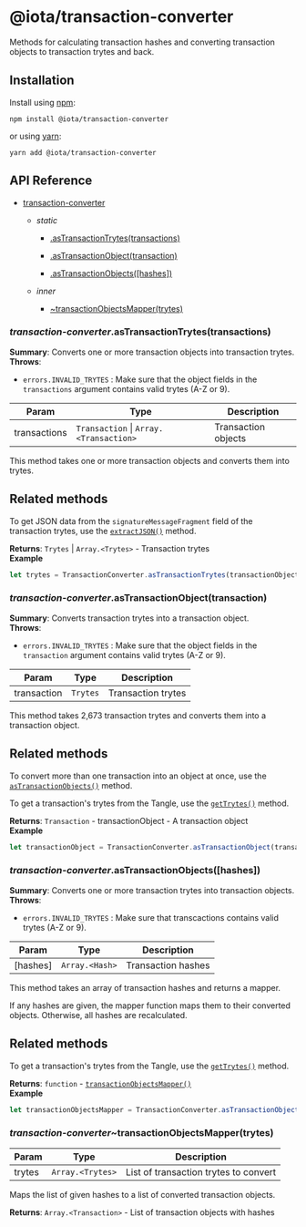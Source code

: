 # @iota/transaction-converter

Methods for calculating transaction hashes and converting transaction objects to transaction trytes and back.

## Installation

Install using [npm](https://www.npmjs.org/):
```
npm install @iota/transaction-converter
```

or using [yarn](https://yarnpkg.com/):

```
yarn add @iota/transaction-converter
```

## API Reference

    
* [transaction-converter](#module_transaction-converter)

    * _static_
        * [.asTransactionTrytes(transactions)](#module_transaction-converter.asTransactionTrytes)

        * [.asTransactionObject(transaction)](#module_transaction-converter.asTransactionObject)

        * [.asTransactionObjects([hashes])](#module_transaction-converter.asTransactionObjects)

    * _inner_
        * [~transactionObjectsMapper(trytes)](#module_transaction-converter..transactionObjectsMapper)


<a name="module_transaction-converter.asTransactionTrytes"></a>

### *transaction-converter*.asTransactionTrytes(transactions)
**Summary**: Converts one or more transaction objects into transaction trytes.  
**Throws**:

- <code>errors.INVALID\_TRYTES</code> : Make sure that the object fields in the `transactions` argument contains valid trytes (A-Z or 9).


| Param | Type | Description |
| --- | --- | --- |
| transactions | <code>Transaction</code> \| <code>Array.&lt;Transaction&gt;</code> | Transaction objects |

This method takes one or more transaction objects and converts them into trytes.

## Related methods

To get JSON data from the `signatureMessageFragment` field of the transaction trytes, use the [`extractJSON()`](#module_extract-json.extractJSON) method.

**Returns**: <code>Trytes</code> \| <code>Array.&lt;Trytes&gt;</code> - Transaction trytes  
**Example**  
```js
let trytes = TransactionConverter.asTransactionTrytes(transactionObject);
```
<a name="module_transaction-converter.asTransactionObject"></a>

### *transaction-converter*.asTransactionObject(transaction)
**Summary**: Converts transaction trytes into a transaction object.  
**Throws**:

- <code>errors.INVALID\_TRYTES</code> : Make sure that the object fields in the `transaction` argument contains valid trytes (A-Z or 9).


| Param | Type | Description |
| --- | --- | --- |
| transaction | <code>Trytes</code> | Transaction trytes |

This method takes 2,673 transaction trytes and converts them into a transaction object.

## Related methods

To convert more than one transaction into an object at once, use the [`asTransactionObjects()`](#module_transaction-converter.asTransactionObjects) method.

To get a transaction's trytes from the Tangle, use the [`getTrytes()`](#module_core.getTrytes) method.

**Returns**: <code>Transaction</code> - transactionObject - A transaction object  
**Example**  
```js
let transactionObject = TransactionConverter.asTransactionObject(transactionTrytes);
```
<a name="module_transaction-converter.asTransactionObjects"></a>

### *transaction-converter*.asTransactionObjects([hashes])
**Summary**: Converts one or more transaction trytes into transaction objects.  
**Throws**:

- <code>errors.INVALID\_TRYTES</code> : Make sure that transcactions contains valid trytes (A-Z or 9).


| Param | Type | Description |
| --- | --- | --- |
| [hashes] | <code>Array.&lt;Hash&gt;</code> | Transaction hashes |

This method takes an array of transaction hashes and returns a mapper.

If any hashes are given, the mapper function maps them to their converted objects. Otherwise, all hashes are recalculated.

## Related methods

To get a transaction's trytes from the Tangle, use the [`getTrytes()`](#module_core.getTrytes) method.

**Returns**: <code>function</code> - [`transactionObjectsMapper()`](#module_transaction.transactionObjectsMapper)  
**Example**  
```js
let transactionObjectsMapper = TransactionConverter.asTransactionObjects([hashes]);
```
<a name="module_transaction-converter..transactionObjectsMapper"></a>

### *transaction-converter*~transactionObjectsMapper(trytes)

| Param | Type | Description |
| --- | --- | --- |
| trytes | <code>Array.&lt;Trytes&gt;</code> | List of transaction trytes to convert |

Maps the list of given hashes to a list of converted transaction objects.

**Returns**: <code>Array.&lt;Transaction&gt;</code> - List of transaction objects with hashes  
